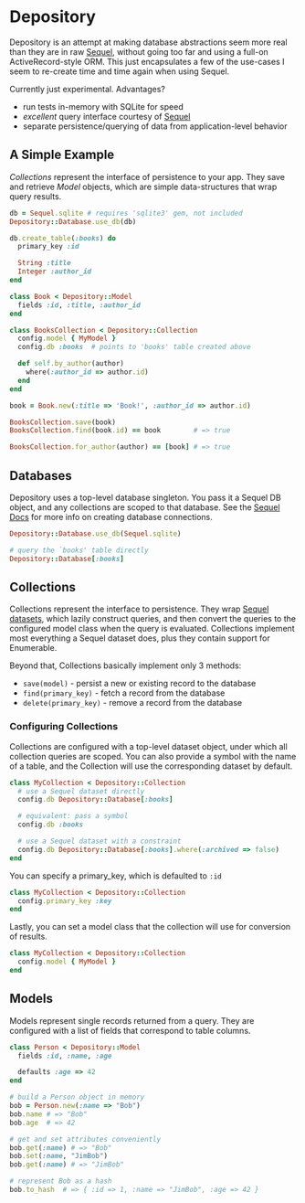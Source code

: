 # Depository

Depository is an attempt at making database
abstractions seem more real than they are in raw
[Sequel](http://sequel.jeremyevans.net),
without going too far and using a full-on ActiveRecord-style
ORM. This just encapsulates a few of the use-cases I seem
to re-create time and time again when using Sequel.

Currently just experimental. Advantages?
* run tests in-memory with SQLite for speed
* *excellent* query interface courtesy of [Sequel](http://sequel.jeremyevans.net)
* separate persistence/querying of data from application-level behavior

## A Simple Example
*Collections* represent the interface of persistence to your app.
They save and retrieve *Model* objects, which are simple
data-structures that wrap query results.

```ruby
db = Sequel.sqlite # requires 'sqlite3' gem, not included
Depository::Database.use_db(db)

db.create_table(:books) do
  primary_key :id

  String :title
  Integer :author_id
end

class Book < Depository::Model
  fields :id, :title, :author_id
end

class BooksCollection < Depository::Collection
  config.model { MyModel }
  config.db :books  # points to 'books' table created above

  def self.by_author(author)
    where(:author_id => author.id)
  end
end

book = Book.new(:title => 'Book!', :author_id => author.id)

BooksCollection.save(book)
BooksCollection.find(book.id) == book        # => true

BooksCollection.for_author(author) == [book] # => true
```

## Databases
Depository uses a top-level database singleton. You pass it a Sequel DB object,
and any collections are scoped to that database. See the
[Sequel Docs](http://sequel.jeremyevans.net/rdoc/files/doc/opening_databases_rdoc.html)
for more info on creating database connections.

```ruby
Depository::Database.use_db(Sequel.sqlite)

# query the `books' table directly
Depository::Database[:books]
```

## Collections
Collections represent the interface to persistence. They wrap
[Sequel datasets](http://sequel.jeremyevans.net/rdoc/files/doc/dataset_basics_rdoc.html),
which lazily construct queries, and then convert the queries to the configured
model class when the query is evaluated. Collections implement most everything a
Sequel dataset does, plus they contain support for Enumerable.

Beyond that, Collections basically implement only 3 methods:
* `save(model)` - persist a new or existing record to the database
* `find(primary_key)` - fetch a record from the database
* `delete(primary_key)` -  remove a record from the database

### Configuring Collections
Collections are configured with a top-level dataset object, under which all
collection queries are scoped. You can also provide a symbol with the
name of a table, and the Collection will use the corresponding dataset by default.

```ruby
class MyCollection < Depository::Collection
  # use a Sequel dataset directly
  config.db Depository::Database[:books]

  # equivalent: pass a symbol
  config.db :books

  # use a Sequel dataset with a constraint
  config.db Depository::Database[:books].where(:archived => false)
end
```

You can specify a primary_key, which is defaulted to `:id`
```ruby
class MyCollection < Depository::Collection
  config.primary_key :key
end
```

Lastly, you can set a model class that the collection will use
for conversion of results.

```ruby
class MyCollection < Depository::Collection
  config.model { MyModel }
end
```

## Models
Models represent single records returned from a query. They are configured
with a list of fields that correspond to table columns.

```ruby
class Person < Depository::Model
  fields :id, :name, :age

  defaults :age => 42
end

# build a Person object in memory
bob = Person.new(:name => "Bob")
bob.name # => "Bob"
bob.age  # => 42

# get and set attributes conveniently
bob.get(:name) # => "Bob"
bob.set(:name, "JimBob")
bob.get(:name) # => "JimBob"

# represent Bob as a hash
bob.to_hash  # => { :id => 1, :name => "JimBob", :age => 42 }
```
